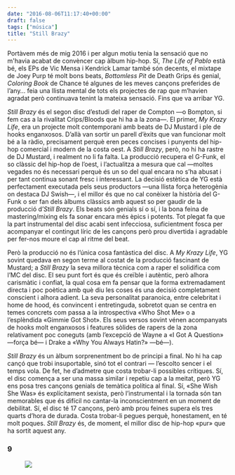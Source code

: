 ```yaml
---
date: "2016-08-06T11:17:40+00:00"
draft: false
tags: ["música"]
title: "Still Brazy"
---
```

Port&agrave;vem m&eacute;s de mig 2016 i per algun motiu tenia la sensaci&oacute; que no m'havia acabat de conv&egrave;ncer cap &agrave;lbum hip-hop. S&iacute;, *The Life of Pablo* est&agrave; b&eacute;, els EPs de Vic Mensa i Kendrick Lamar tamb&eacute; s&oacute;n decents, el mixtape de Joey Purp t&eacute; molt bons beats, *Bottomless Pit* de Death Grips &eacute;s genial, *Coloring Book* de Chance t&eacute; algunes de les meves can&ccedil;ons preferides de l&rsquo;any&hellip; feia una llista mental de tots els projectes de rap que m&rsquo;havien agradat per&ograve; continuava tenint la mateixa sensaci&oacute;. Fins que va arribar YG.

<!-- more -->

*Still Brazy* &eacute;s el segon disc d&rsquo;estudi del raper de Compton &mdash;o Bompton, si fem cas a la rivalitat Crips/Bloods que hi ha a la zona&mdash;. El primer, *My Krazy Life*, era un projecte molt contemporani amb beats de DJ Mustard i ple de hooks enganxosos. D&rsquo;all&agrave; van sortir un parell d&rsquo;&egrave;xits que van funcionar molt b&eacute; a la r&agrave;dio, precisament perqu&egrave; eren peces concises i punyents del hip-hop comercial i modern de la costa oest. A *Still Brazy*, per&ograve;, no hi ha rastre de DJ Mustard, i realment no li fa falta. La producci&oacute; recupera el G-Funk, el so cl&agrave;ssic del hip-hop de l&rsquo;oest, i l&rsquo;actualitza a mesura que cal &mdash;moltes vegades no &eacute;s necessari perqu&egrave; &eacute;s un so del qual encara no s&rsquo;ha abusat i per tant continua sonant fresc i interessant. La decisi&oacute; est&egrave;tica de YG est&agrave; perfectament executada pels seus productors &mdash;una llista for&ccedil;a heterog&egrave;nia on destaca DJ Swish&mdash;, i el millor &eacute;s que no cal con&egrave;ixer la hist&ograve;ria del G-Funk o ser fan dels &agrave;lbums cl&agrave;ssics amb aquest so per gaudir de la producci&oacute; d&rsquo;*Still Brazy*. Els beats s&oacute;n genials s&iacute; o s&iacute;, i la bona feina de mastering/mixing els fa sonar encara m&eacute;s &egrave;pics i potents. Tot plegat fa que la part instrumental del disc acabi sent infecciosa, suficientment fosca per acompanyar el contingut l&iacute;ric de les can&ccedil;ons per&ograve; prou divertida i agradable per fer-nos moure el cap al ritme del beat.

Per&ograve; la producci&oacute; no &eacute;s l&rsquo;&uacute;nica cosa fant&agrave;stica del disc. A *My Krazy Life*, YG sovint quedava en segon terme al costat de la producci&oacute; fascinant de Mustard; a *Still Brazy* la seva millora t&egrave;cnica com a raper el solidifica com l&rsquo;MC del disc. El seu punt fort &eacute;s que &eacute;s cre&iuml;ble i aut&egrave;ntic, per&ograve; alhora carism&agrave;tic i confiat, la qual cosa em fa pensar que la forma extremadament directa i poc po&egrave;tica amb qu&egrave; diu les coses &eacute;s una decisi&oacute; completament conscient i alhora adient. La seva personalitat paranoica, entre celebritat i home de hood, &eacute;s convincent i entretinguda, sobretot quan se centra en temes concrets com passa a la introspectiva &laquo;Who Shot Me&raquo; o a l&rsquo;espl&egrave;ndida &laquo;Gimmie Got Shot&raquo;. Els seus versos sovint v&eacute;nen acompanyats de hooks molt enganxosos i features s&ograve;lides de rapers de la zona relativament poc coneguts (amb l&rsquo;excepci&oacute; de Wayne a &laquo;I Got A Question&raquo; &mdash;for&ccedil;a b&eacute;&mdash; i Drake a &laquo;Why You Always Hatin?&raquo; &mdash;b&eacute;&mdash;). 

*Still Brazy* &eacute;s un &agrave;lbum sorprenentment bo de principi a final. No hi ha cap can&ccedil;&oacute; que trobi insuportable, sin&oacute; tot el contrari &mdash; l&rsquo;escolto sencer i el temps vola. De fet, he d&rsquo;admetre que costa trobar-li possibles cr&iacute;tiques. S&iacute;, el disc comen&ccedil;a a ser una massa similar i repetiu cap a la meitat, per&ograve; YG ens posa tres can&ccedil;ons genials de tem&agrave;tica pol&iacute;tica al final. S&iacute;, &laquo;She Wish She Was&raquo; &eacute;s expl&iacute;citament sexista, per&ograve; l&rsquo;instrumental i la tornada s&oacute;n tan memorables que &eacute;s dif&iacute;cil no cantar-la inconscientment en un moment de debilitat. S&iacute;, el disc t&eacute; 17 can&ccedil;ons, per&ograve; amb prou feines supera els tres quarts d&rsquo;hora de durada. Costa trobar-li pegues perqu&egrave;, honestament, en t&eacute; molt poques. *Still Brazy* &eacute;s, de moment, el millor disc de hip-hop &laquo;pur&raquo; que ha sortit aquest any.

### 9

<figure class="tmblr-full" data-orig-height="548" data-orig-width="1200" data-orig-src="https://65.media.tumblr.com/9a0dec976bc204aadbaf4383a115be27/tumblr_ocxn0aEmlP1u00ofno6_1280.png"><img id="splashFade" src="https://78.media.tumblr.com/a3a815b2b3e0ba7714d2812202a01dbe/tumblr_inline_p7ycctgpVw1rf46cf_540.png" data-orig-height="548" data-orig-width="1200" data-orig-src="https://65.media.tumblr.com/9a0dec976bc204aadbaf4383a115be27/tumblr_ocxn0aEmlP1u00ofno6_1280.png"></figure>